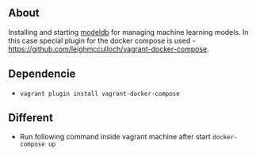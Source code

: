 ## About

Installing and starting [modeldb](https://github.com/openscoring/openscoring) for managing machine learning models. In this case special plugin for the docker compose is used - https://github.com/leighmcculloch/vagrant-docker-compose.

## Dependencie

* ```vagrant plugin install vagrant-docker-compose```

## Different

* Run following command inside vagrant machine after start ```docker-compose up```


